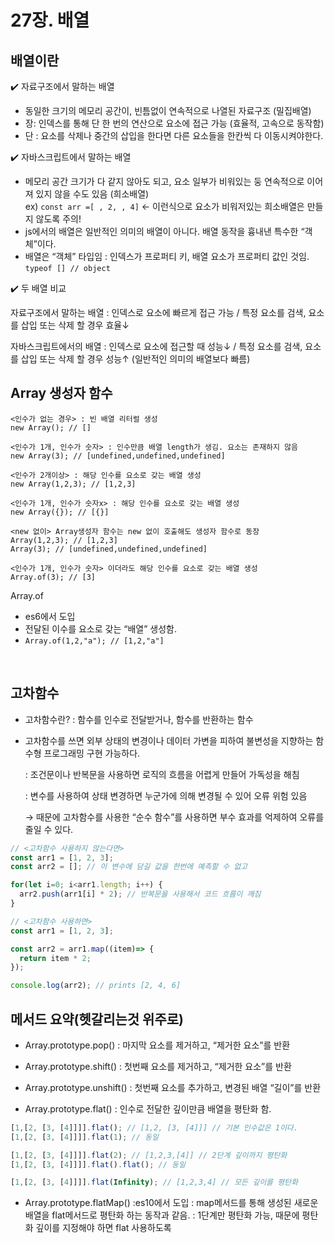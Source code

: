 #  27장. 배열
## 배열이란

✔️ 자료구조에서 말하는 배열

- 동일한 크기의 메모리 공간이, 빈틈없이 연속적으로 나열된 자료구조 (밀집배열)
- 장: 인덱스를 통해 단 한 번의 연산으로 요소에 접근 가능 (효율적, 고속으로 동작함)
- 단 : 요소를 삭제나 중간의 삽입을 한다면 다른 요소들을 한칸씩 다 이동시켜야한다.

✔️ 자바스크립트에서 말하는 배열

- 메모리 공간 크기가 다 같지 않아도 되고,  요소 일부가 비워있는 둥 연속적으로 이어져 있지 않을 수도 있음 (희소배열)<br/>
ex) `const arr =[ , 2, , 4]` ← 이런식으로 요소가 비워저있는 희소배열은 만들지 않도록 주의!<br/>
- js에서의 배열은  일반적인 의미의 배열이 아니다.  배열 동작을 흉내낸 특수한 “객체”이다.
- 배열은 “객체” 타입임 : 인덱스가 프로퍼티 키, 배열 요소가 프로퍼티 값인 것임.
`typeof [] // object`

✔️ 두 배열 비교

자료구조에서 말하는 배열 : 인덱스로 요소에 빠르게 접근 가능 / 특정 요소를 검색, 요소를 삽입 또는 삭제 할 경우 효율↓

자바스크립트에서의 배열 : 인덱스로 요소에 접근할 때 성능↓ / 특정 요소를 검색, 요소를 삽입 또는 삭제 할 경우 성능↑ (일반적인 의미의 배열보다 빠름)

## Array 생성자 함수

```
<인수가 없는 경우> : 빈 배열 리터럴 생성
new Array(); // [] 

<인수가 1개, 인수가 숫자> : 인수만큼 배열 length가 생김. 요소는 존재하지 않음
new Array(3); // [undefined,undefined,undefined] 

<인수가 2개이상> : 해당 인수를 요소로 갖는 배열 생성
new Array(1,2,3); // [1,2,3]

<인수가 1개, 인수가 숫자x> : 해당 인수를 요소로 갖는 배열 생성
new Array({}); // [{}]

<new 없이> Array생성자 함수는 new 없이 호출해도 생성자 함수로 동장
Array(1,2,3); // [1,2,3] 
Array(3); // [undefined,undefined,undefined]

<인수가 1개, 인수가 숫자> 이더라도 해당 인수를 요소로 갖는 배열 생성 
Array.of(3); // [3]
```

Array.of

- es6에서 도입
- 전달된 이수를 요소로 갖는 “배열” 생성함.
- `Array.of(1,2,"a"); // [1,2,"a"]`

<br/>

## 고차함수 
- 고차함수란? : 함수를 인수로 전달받거나, 함수를 반환하는 함수
- 고차함수를 쓰면 외부 상태의 변경이나 데이터 가변을 피하여 불변성을 지향하는 함수형 프로그래밍 구현 가능하다.
    
    : 조건문이나 반복문을 사용하면 로직의 흐름을 어렵게 만들어 가독성을 해침
    
    : 변수를 사용하여 상태 변경하면 누군가에 의해 변경될 수 있어 오류 위험 있음
    
    → 때문에 고차함수를 사용한 “순수 함수”를 사용하면 부수 효과를 억제하여 오류를 줄일 수 있다.
    

```jsx
// <고차함수 사용하지 않는다면>
const arr1 = [1, 2, 3];
const arr2 = []; // 이 변수에 담길 값을 한번에 예측할 수 없고

for(let i=0; i<arr1.length; i++) {
  arr2.push(arr1[i] * 2); // 반복문을 사용해서 코드 흐름이 깨짐
}

// <고차함수 사용하면>
const arr1 = [1, 2, 3];

const arr2 = arr1.map((item)=> {
  return item * 2;
});

console.log(arr2); // prints [2, 4, 6]
```

## 메서드 요약(헷갈리는것 위주로)

- Array.prototype.pop() : 마지막 요소를 제거하고, “제거한 요소”를 반환
- Array.prototype.shift() : 첫번째 요소를 제거하고, “제거한 요소”를 반환
- Array.prototype.unshift() : 첫번째 요소를 추가하고, 변경된 배열 “길이”를 반환

- Array.prototype.flat() : 인수로 전달한 깊이만큼 배열을 평탄화 함.
```jsx
[1,[2, [3, [4]]]].flat(); // [1,2, [3, [4]]] // 기본 인수값은 1이다.
[1,[2, [3, [4]]]].flat(1); // 동일

[1,[2, [3, [4]]]].flat(2); // [1,2,3,[4]] // 2단계 깊이까지 평탄화
[1,[2, [3, [4]]]].flat().flat(); // 동일

[1,[2, [3, [4]]]].flat(Infinity); // [1,2,3,4] // 모든 깊이를 평탄화
```

- Array.prototype.flatMap() :es10에서 도입
: map메서드를 통해 생성된 새로운 배열을 flat메서드로 평탄화 하는 동작과 같음.
: 1단계만 평탄화 가능, 때문에 평탄화 깊이를 지정해야 하면 flat 사용하도록